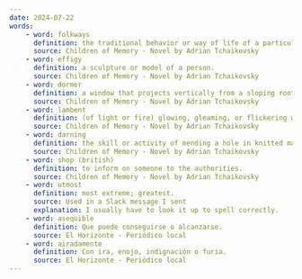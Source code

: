 ```yaml
---
date: 2024-07-22
words:
    - word: folkways
      definition: the traditional behavior or way of life of a particular community or group of people.
      source: Children of Memory - Novel by Adrian Tchaikovsky
    - word: effigy
      definition: a sculpture or model of a person.
      source: Children of Memory - Novel by Adrian Tchaikovsky
    - word: dormer
      definition: a window that projects vertically from a sloping roof.
      source: Children of Memory - Novel by Adrian Tchaikovsky
    - word: lambent
      definition: (of light or fire) glowing, gleaming, or flickering with a soft radiance.
      source: Children of Memory - Novel by Adrian Tchaikovsky
    - word: darning
      definition: the skill or activity of mending a hole in knitted material by interweaving yarn with a needle.
      source: Children of Memory - Novel by Adrian Tchaikovsky
    - word: shop (british)
      definition: to inform on someone to the authorities.
      source: Children of Memory - Novel by Adrian Tchaikovsky
    - word: utmost
      definition: most extreme; greatest.
      source: Used in a Slack message I sent
      explanation: I usually have to look it up to spell correctly.
    - word: asequible
      definition: Que puede conseguirse o alcanzarse.
      source: El Horizonte - Periódico local
    - word: airadamente
      definition: Con ira, enojo, indignación o furia.
      source: El Horizonte - Periódico local
---
```

